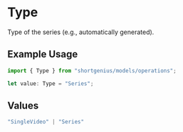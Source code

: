 # Type

Type of the series (e.g., automatically generated).

## Example Usage

```typescript
import { Type } from "shortgenius/models/operations";

let value: Type = "Series";
```

## Values

```typescript
"SingleVideo" | "Series"
```